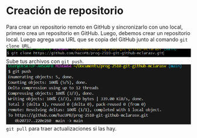 # Creación de repositorio
Para crear un repositorio remoto en GitHub y sincronizarlo con uno local, primero crea un repositorio en GitHub. Luego, debemos crear un repositorio local.
Luego agrega una URL que se copia del GitHub junto al comando `git clone URL`.
![alt text](../images/git%20clone.png)
Sube tus archivos con `git push`.
![alt text](../images/git%20push.png)
`git pull` para traer actualizaciones si las hay.